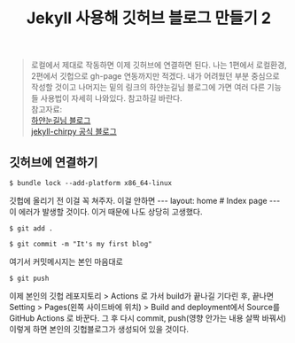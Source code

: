 ﻿---
title: Jekyll 사용해 깃허브 블로그 만들기 2
categories: [Other]
tags: [Jekyll, GitHub Blog]
---

> 로컬에서 제대로 작동하면 이제 깃허브에 연결하면 된다. 나는 1편에서 로컬환경, 2편에서 깃헙으로 gh-page 연동까지만 적겠다. 내가 어려웠던 부분 중심으로 작성할 것이고 나머지는 밑의 링크의 하얀눈길님 블로그에 가면 여러 다른 기능들 사용법이 자세히 나와있다. 참고하길 바란다.  
> 참고자료:  
> [하얀눈길님 블로그](https://www.irgroup.org/posts/jekyll-chirpy/)  
> [jekyll-chirpy 공식 블로그](https://chirpy.cotes.page/posts/getting-started/#deployment)

## 깃허브에 연결하기

```console
$ bundle lock --add-platform x86_64-linux
```

깃헙에 올리기 전 이걸 꼭 쳐주자.
이걸 안하면 --- layout: home # Index page --- 이 에러가 발생할 것이다. 이거 때문에 나도 상당히 고생했다.

```console
$ git add .
```

```console
$ git commit -m "It's my first blog"
```

여기서 커밋메시지는 본인 마음대로

```console
$ git push
```

이제 본인의 깃헙 레포지토리 > Actions 로 가서 build가 끝나길 기다린 후, 끝나면 Setting > Pages(왼쪽 사이드바에 위치) > Build and deployment에서 Source를 GitHub Actions 로 바꾼다. 그 후 다시 commit, push(영향 안가는 내용 살짝 바꿔서)  
이렇게 하면 본인의 깃헙블로그가 생성되어 있을 것이다.
